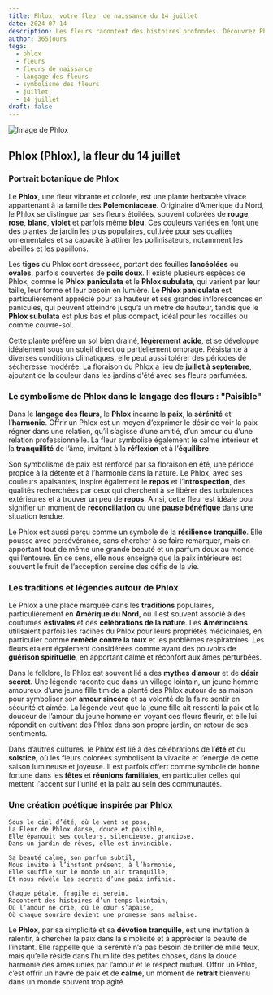 ```yaml
---
title: Phlox, votre fleur de naissance du 14 juillet
date: 2024-07-14
description: Les fleurs racontent des histoires profondes. Découvrez Phlox, votre fleur de naissance du 14 juillet, ses symboles et récits fascinants. Plongez dans sa signification et son langage unique dans l'art floral.
author: 365jours
tags:
  - phlox
  - fleurs
  - fleurs de naissance
  - langage des fleurs
  - symbolisme des fleurs
  - juillet
  - 14 juillet
draft: false
---
```



![Image de Phlox](https://cdn.pixabay.com/photo/2016/07/15/09/02/flower-1518501_1280.jpg#center)


## Phlox (Phlox), la fleur du 14 juillet

### Portrait botanique de Phlox

Le **Phlox**, une fleur vibrante et colorée, est une plante herbacée vivace appartenant à la famille des **Polemoniaceae**. Originaire d’Amérique du Nord, le Phlox se distingue par ses fleurs étoilées, souvent colorées de **rouge**, **rose**, **blanc**, **violet** et parfois même **bleu**. Ces couleurs variées en font une des plantes de jardin les plus populaires, cultivée pour ses qualités ornementales et sa capacité à attirer les pollinisateurs, notamment les abeilles et les papillons.

Les **tiges** du Phlox sont dressées, portant des feuilles **lancéolées** ou **ovales**, parfois couvertes de **poils doux**. Il existe plusieurs espèces de Phlox, comme le **Phlox paniculata** et le **Phlox subulata**, qui varient par leur taille, leur forme et leur besoin en lumière. Le **Phlox paniculata** est particulièrement apprécié pour sa hauteur et ses grandes inflorescences en panicules, qui peuvent atteindre jusqu’à un mètre de hauteur, tandis que le **Phlox subulata** est plus bas et plus compact, idéal pour les rocailles ou comme couvre-sol.

Cette plante préfère un sol bien drainé, **légèrement acide**, et se développe idéalement sous un soleil direct ou partiellement ombragé. Résistante à diverses conditions climatiques, elle peut aussi tolérer des périodes de sécheresse modérée. La floraison du Phlox a lieu de **juillet à septembre**, ajoutant de la couleur dans les jardins d'été avec ses fleurs parfumées.

### Le symbolisme de Phlox dans le langage des fleurs : "Paisible"

Dans le **langage des fleurs**, le **Phlox** incarne la **paix**, la **sérénité** et l’**harmonie**. Offrir un Phlox est un moyen d’exprimer le désir de voir la paix régner dans une relation, qu’il s’agisse d’une amitié, d’un amour ou d’une relation professionnelle. La fleur symbolise également le calme intérieur et la **tranquillité** de l’âme, invitant à la **réflexion** et à l’**équilibre**.

Son symbolisme de paix est renforcé par sa floraison en été, une période propice à la détente et à l’harmonie dans la nature. Le Phlox, avec ses couleurs apaisantes, inspire également le **repos** et l’**introspection**, des qualités recherchées par ceux qui cherchent à se libérer des turbulences extérieures et à trouver un peu de **repos**. Ainsi, cette fleur est idéale pour signifier un moment de **réconciliation** ou une **pause bénéfique** dans une situation tendue.

Le Phlox est aussi perçu comme un symbole de la **résilience tranquille**. Elle pousse avec persévérance, sans chercher à se faire remarquer, mais en apportant tout de même une grande beauté et un parfum doux au monde qui l’entoure. En ce sens, elle nous enseigne que la paix intérieure est souvent le fruit de l’acception sereine des défis de la vie.

### Les traditions et légendes autour de Phlox

Le Phlox a une place marquée dans les **traditions** populaires, particulièrement en **Amérique du Nord**, où il est souvent associé à des coutumes **estivales** et des **célébrations de la nature**. Les **Amérindiens** utilisaient parfois les racines du Phlox pour leurs propriétés médicinales, en particulier comme **remède contre la toux** et les problèmes respiratoires. Les fleurs étaient également considérées comme ayant des pouvoirs de **guérison spirituelle**, en apportant calme et réconfort aux âmes perturbées.

Dans le folklore, le Phlox est souvent lié à des **mythes d’amour** et de **désir secret**. Une légende raconte que dans un village lointain, un jeune homme amoureux d’une jeune fille timide a planté des Phlox autour de sa maison pour symboliser son **amour sincère** et sa volonté de la faire sentir en sécurité et aimée. La légende veut que la jeune fille ait ressenti la paix et la douceur de l’amour du jeune homme en voyant ces fleurs fleurir, et elle lui répondit en cultivant des Phlox dans son propre jardin, en retour de ses sentiments.

Dans d’autres cultures, le Phlox est lié à des célébrations de l’**été** et du **solstice**, où les fleurs colorées symbolisent la vivacité et l’énergie de cette saison lumineuse et joyeuse. Il est parfois offert comme symbole de bonne fortune dans les **fêtes** et **réunions familiales**, en particulier celles qui mettent l'accent sur l'unité et la paix au sein des communautés.

### Une création poétique inspirée par Phlox

```
Sous le ciel d’été, où le vent se pose,
La Fleur de Phlox danse, douce et paisible,
Elle épanouit ses couleurs, silencieuse, grandiose,
Dans un jardin de rêves, elle est invincible.

Sa beauté calme, son parfum subtil,
Nous invite à l’instant présent, à l’harmonie,
Elle souffle sur le monde un air tranquille,
Et nous révèle les secrets d’une paix infinie.

Chaque pétale, fragile et serein,
Racontent des histoires d’un temps lointain,
Où l’amour ne crie, où le cœur s’apaise,
Où chaque sourire devient une promesse sans malaise.
```

Le **Phlox**, par sa simplicité et sa **dévotion tranquille**, est une invitation à ralentir, à chercher la paix dans la simplicité et à apprécier la beauté de l’instant. Elle rappelle que la sérénité n’a pas besoin de briller de mille feux, mais qu’elle réside dans l’humilité des petites choses, dans la douce harmonie des âmes unies par l’amour et le respect mutuel. Offrir un Phlox, c’est offrir un havre de paix et de **calme**, un moment de **retrait** bienvenu dans un monde souvent trop agité.


